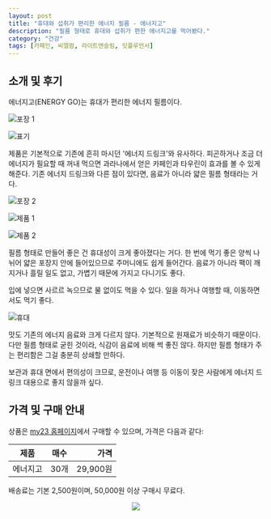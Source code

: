 ```yaml
---
layout: post
title: "휴대와 섭취가 편리한 에너지 필름 - 에너지고"
description: "필름 형태로 휴대와 섭취가 편한 에너지고를 먹어봤다."
category: "건강"
tags: [카페인, 씨엘팜, 라이트앤슬림, 잇플루언서]
---
```


## 소개 및 후기

에너지고(ENERGY GO)는 휴대가 편리한 에너지 필름이다.

![포장 1](https://lh3.googleusercontent.com/CaYYG5WgA9JurDCWNdww4EvP30NfrUEwE67a9VIL2T4GQ6HO0KKSDn5VsZW4udTcgr1xMjXPkBreZQ=s560)

![표기](https://lh3.googleusercontent.com/Q9IlBBH9UmFpzqRkF51BDsXfkUxt3v62ZAHTxj_i3EZ8vCE6JB5-s9n4BuY1uGlHKWe396Q4NRpgMw=s480)

제품은 기본적으로 기존에 흔히 마시던 '에너지 드링크'와 유사하다.
피곤하거나 조금 더 에너지가 필요할 때 꺼내 먹으면
과라나에서 얻은 카페인과 타우린이 효과를 볼 수 있게 해준다.
기존 에너지 드링크와 다른 점이 있다면, 음료가 아니라 얇은 필름 형태라는 거다.

![포장 2](https://lh3.googleusercontent.com/q-BWDN4BhIjauhjPUSdOiYh28NkPOTSVY5wfwn6PeGJIlfBES91ySvZNqoRBqFWccbTFav_89jdW2g=s560)

![제품 1](https://lh3.googleusercontent.com/VQt7bvG8sSXSFh0IG8I3omeWbl3H0gDGYYJlGRcUlDYcBHuYaR9twQiG2BzZuDkq_MbpaWOwYQfE4g=s560)

![제품 2](https://lh3.googleusercontent.com/47J5LLN6SbgYqxH5rZ4UlfrbRzAIEMhwHYeosO2eAjMwUKnHJ0-aaBdzoXBx3N-tMZ7yzsQvGVCzQw=s560)

필름 형태로 만들어 좋은 건 휴대성이 크게 좋아졌다는 거다.
한 번에 먹기 좋은 양씩 나뉘어 얇은 포장지 안에 들어있으므로 주머니에도 쉽게 들어간다.
음료가 아니라 팩이 깨지거나 흘릴 일도 없고,
가볍기 때문에 가지고 다니기도 좋다.

입에 넣으면 사르르 녹으므로
물 없이도 먹을 수 있다.
일을 하거나 여행할 때, 이동하면서도 먹기 좋다.

![휴대](https://lh3.googleusercontent.com/XlEZ-lexyG3G5ylqzOq0_eNH538FQISYIYw-UDPbznwjGu0mr1fI46kHBO9hE5pb783KsaeKmswUwg=s560)

맛도 기존의 에너지 음료와 크게 다르지 않다.
기본적으로 원재료가 비슷하기 때문이다.
다만 필름 형태로 굳힌 것이라,
식감이 음료에 비해 썩 좋진 않다.
하지만 필름 형태가 주는 편리함은 그걸 충분히 상쇄할 만하다.

보관과 휴대 면에서 편의성이 크므로,
운전이나 여행 등 이동이 잦은 사람에게 에너지 드링크 대용으로 좋지 않을까 싶다.



## 가격 및 구매 안내

상품은 [my23 홈페이지](http://my23healthcare.com)에서 구매할 수 있으며,
가격은 다음과 같다:

제품     | 매수 | 가격
---------|------|---------:
에너지고 | 30개 | 29,900원

배송료는 기본 2,500원이며,
50,000원 이상 구매시 무료다.



<center><img src='https://api.itfluencer.co.kr/inf/channel/campaign/banner?cmpgn=110&mm=1149&ch=114'></center>
